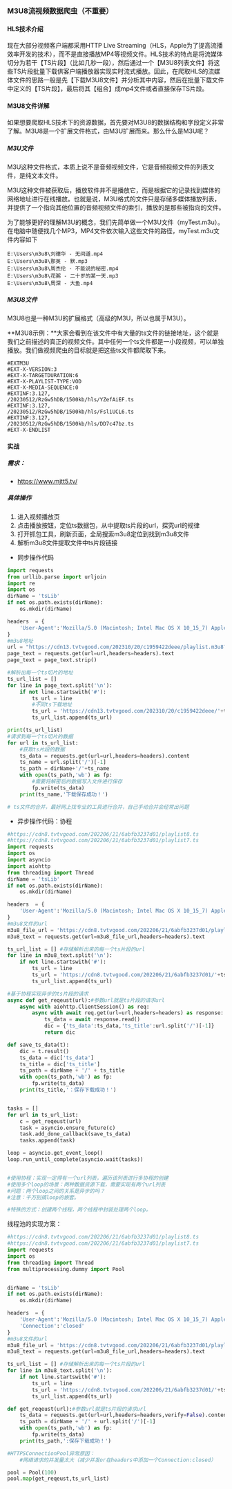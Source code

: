 ### M3U8流视频数据爬虫（不重要）

#### HLS技术介绍

现在大部分视频客户端都采用HTTP Live Streaming（HLS，Apple为了提高流播效率开发的技术），而不是直接播放MP4等视频文件。HLS技术的特点是将流媒体切分为若干【TS片段】（比如几秒一段），然后通过一个【M3U8列表文件】将这些TS片段批量下载供客户端播放器实现实时流式播放。因此，在爬取HLS的流媒体文件的思路一般是先【下载M3U8文件】并分析其中内容，然后在批量下载文件中定义的【TS片段】，最后将其【组合】成mp4文件或者直接保存TS片段。

#### M3U8文件详解

如果想要爬取HLS技术下的资源数据，首先要对M3U8的数据结构和字段定义非常了解。M3U8是一个扩展文件格式，由M3U扩展而来。那么什么是M3U呢？

##### M3U文件

M3U这种文件格式，本质上说不是音频视频文件，它是音频视频文件的列表文件，是纯文本文件。

M3U这种文件被获取后，播放软件并不是播放它，而是根据它的记录找到媒体的网络地址进行在线播放。也就是说，M3U格式的文件只是存储多媒体播放列表，并提供了一个指向其他位置的音频视频文件的索引，播放的是那些被指向的文件。

为了能够更好的理解M3U的概念，我们先简单做一个M3U文件（myTest.m3u）。在电脑中随便找几个MP3，MP4文件依次输入这些文件的路径，myTest.m3u文件内容如下

```
E:\Users\m3u8\刘德华 - 无间道.mp4
E:\Users\m3u8\那英 - 默.mp3
E:\Users\m3u8\周杰伦 - 不能说的秘密.mp4
E:\Users\m3u8\花粥 - 二十岁的某一天.mp3
E:\Users\m3u8\周深 - 大鱼.mp4
```

##### M3U8文件

M3U8也是一种M3U的扩展格式（高级的M3U，所以也属于M3U）。

**M3U8示例：**大家会看到在该文件中有大量的ts文件的链接地址，这个就是我们之前描述的真正的视频文件。其中任何一个ts文件都是一小段视频，可以单独播放。我们做视频爬虫的目标就是把这些ts文件都爬取下来。

```
#EXTM3U
#EXT-X-VERSION:3
#EXT-X-TARGETDURATION:6
#EXT-X-PLAYLIST-TYPE:VOD
#EXT-X-MEDIA-SEQUENCE:0
#EXTINF:3.127,
/20230512/RzGw5hDB/1500kb/hls/YZefAiEF.ts
#EXTINF:3.127,
/20230512/RzGw5hDB/1500kb/hls/FsliUCL6.ts
#EXTINF:3.127,
/20230512/RzGw5hDB/1500kb/hls/DD7c47bz.ts
#EXT-X-ENDLIST
```

#### 实战

##### 需求：

- https://www.mjtt5.tv/

##### 具体操作

1. 进入视频播放页
2. 点击播放按钮，定位ts数据包，从中提取ts片段的url，探究url的规律
3. 打开抓包工具，刷新页面，全局搜索m3u8定位到找到m3u8文件
4. 解析m3u8文件提取文件中ts片段链接

- 同步操作代码

```python
import requests
from urllib.parse import urljoin
import re
import os
dirName = 'tsLib'
if not os.path.exists(dirName):
    os.mkdir(dirName)

headers  = {
    'User-Agent':'Mozilla/5.0 (Macintosh; Intel Mac OS X 10_15_7) AppleWebKit/537.36 (KHTML, like Gecko) Chrome/98.0.4758.102 Safari/537.36'
}
#m3u8地址
url = "https://cdn13.tvtvgood.com/202310/20/c1959422deee/playlist.m3u8?token=d5i9GCr3ljqGsSf48-aG2w&expires=1698221543"
page_text = requests.get(url=url,headers=headers).text
page_text = page_text.strip()

#解析出每一个ts切片的地址
ts_url_list = []
for line in page_text.split('\n'):
    if not line.startswith('#'):
        ts_url = line
        #不同ts下载地址
        ts_url = 'https://cdn13.tvtvgood.com/202310/20/c1959422deee/'+ts_url
        ts_url_list.append(ts_url)

print(ts_url_list)
#请求到每一个ts切片的数据
for url in ts_url_list:
    #获取ts片段的数据
    ts_data = requests.get(url=url,headers=headers).content
    ts_name = url.split('/')[-1]
    ts_path = dirName+'/'+ts_name
    with open(ts_path,'wb') as fp:
        #需要将解密后的数据写入文件进行保存
        fp.write(ts_data)
    print(ts_name,'下载保存成功！')

# ts文件的合并，最好网上找专业的工具进行合并，自己手动合并会经常出问题
```

- 异步操作代码：协程

```python
#https://cdn8.tvtvgood.com/202206/21/6abfb3237d01/playlist8.ts
#https://cdn8.tvtvgood.com/202206/21/6abfb3237d01/playlist7.ts
import requests
import os
import asyncio
import aiohttp
from threading import Thread
dirName = 'tsLib'
if not os.path.exists(dirName):
    os.mkdir(dirName)

headers  = {
    'User-Agent':'Mozilla/5.0 (Macintosh; Intel Mac OS X 10_15_7) AppleWebKit/537.36 (KHTML, like Gecko) Chrome/98.0.4758.102 Safari/537.36'
}
#m3u8文件的url
m3u8_file_url = 'https://cdn8.tvtvgood.com/202206/21/6abfb3237d01/playlist.m3u8?token=9vVIuesP2MAZ4G1V6y6DnA&expires=1698927688'
m3u8_text = requests.get(url=m3u8_file_url,headers=headers).text

ts_url_list = [] #存储解析出来的每一个ts片段的url
for line in m3u8_text.split('\n'):
    if not line.startswith('#'):
        ts_url = line
        ts_url = 'https://cdn8.tvtvgood.com/202206/21/6abfb3237d01/'+ts_url
        ts_url_list.append(ts_url)

#基于协程实现异步的ts片段的请求
async def get_reqeust(url):#参数url就是ts片段的请求url
    async with aiohttp.ClientSession() as req:
        async with await req.get(url=url,headers=headers) as response:
            ts_data = await response.read()
            dic = {'ts_data':ts_data,'ts_title':url.split('/')[-1]}
            return dic

def save_ts_data(t):
    dic = t.result()
    ts_data = dic['ts_data']
    ts_title = dic['ts_title']
    ts_path = dirName + '/' + ts_title
    with open(ts_path,'wb') as fp:
        fp.write(ts_data)
    print(ts_title,'：保存下载成功！')


tasks = []
for url in ts_url_list:
    c = get_reqeust(url)
    task = asyncio.ensure_future(c)
    task.add_done_callback(save_ts_data)
    tasks.append(task)

loop = asyncio.get_event_loop()
loop.run_until_complete(asyncio.wait(tasks))


#使用协程：实现一定得有一个url列表，遍历该列表进行多协程的创建
#使用多个loop的场景：两种数据资源下载，需要实现有两个url列表
#问题：两个loop之间的关系是异步的吗？
#注意：千万别搞loop的嵌套。

#特殊的方式：创建两个线程，两个线程中封装处理两个loop。
```

线程池的实现方案：

```python
#https://cdn8.tvtvgood.com/202206/21/6abfb3237d01/playlist8.ts
#https://cdn8.tvtvgood.com/202206/21/6abfb3237d01/playlist7.ts
import requests
import os
from threading import Thread
from multiprocessing.dummy import Pool


dirName = 'tsLib'
if not os.path.exists(dirName):
    os.mkdir(dirName)

headers  = {
    'User-Agent':'Mozilla/5.0 (Macintosh; Intel Mac OS X 10_15_7) AppleWebKit/537.36 (KHTML, like Gecko) Chrome/98.0.4758.102 Safari/537.36',
    'Connection':'closed'
}
#m3u8文件的url
m3u8_file_url = 'https://cdn8.tvtvgood.com/202206/21/6abfb3237d01/playlist.m3u8?token=9vVIuesP2MAZ4G1V6y6DnA&expires=1698927688'
m3u8_text = requests.get(url=m3u8_file_url,headers=headers).text

ts_url_list = [] #存储解析出来的每一个ts片段的url
for line in m3u8_text.split('\n'):
    if not line.startswith('#'):
        ts_url = line
        ts_url = 'https://cdn8.tvtvgood.com/202206/21/6abfb3237d01/'+ts_url
        ts_url_list.append(ts_url)

def get_reqeust(url):#参数url就是ts片段的请求url
    ts_data = requests.get(url=url,headers=headers,verify=False).content
    ts_path = dirName + '/' + url.split('/')[-1]
    with open(ts_path,'wb') as fp:
        fp.write(ts_data)
    print(ts_path,':保存下载成功！')

#HTTPSConnectionPool异常原因：
    #网络请求的并发量太大（减少并发or在headers中添加一个Connection:closed）

pool = Pool(100)
pool.map(get_reqeust,ts_url_list)
```


